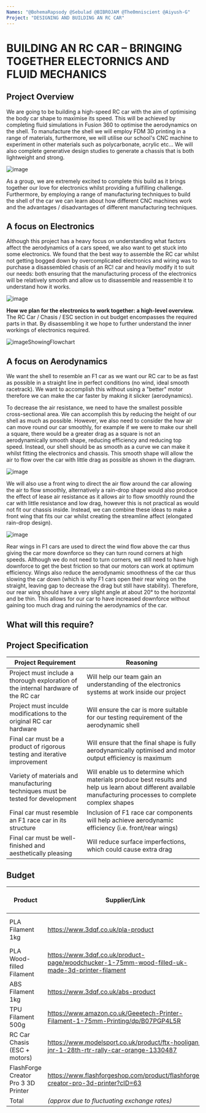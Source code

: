 ```yaml
---
Names: "@BohemaRapsody @Sebulad @BIBROJAM @The0mniscient @Aiyush-G"
Project: "DESIGNING AND BUILDING AN RC CAR"
---
```


# BUILDING AN RC CAR – BRINGING TOGETHER ELECTORNICS AND FLUID MECHANICS

## Project Overview
We are going to be building a high-speed RC car with the aim of optimising the body car shape to maximise its speed. This will be achieved by completing fluid simulations in Fusion 360 to optimise the aerodynamics on the shell. To manufacture the shell we will employ FDM 3D printing in a range of materials, furthermore, we will utilise our school's CNC machine to experiment in other materials such as polycarbonate, acrylic etc... We will also complete generative design studies to generate a chassis that is both lightweight and strong.

![image](https://user-images.githubusercontent.com/122684674/212546059-f4ffac8b-df99-4251-bbe7-8c26e6216cc6.png)


As a group, we are extremely excited to complete this build as it brings together our love for electronics whilst providing a fulfilling challenge. Furthermore, by employing a range of manufacturing techniques to build the shell of the car we can learn about how different CNC machines work and the advantages / disadvantages of different manufacturing techniques.

## A focus on Electronics
Although this project has a heavy focus on understanding what factors affect the aerodynamics of a cars speed, we also want to get stuck into some electronics. We found that the best way to assemble the RC car whilst not getting bogged down by overcomplicated electronics and wiring was to purchase a disassembled chasis of an RC!
car and heavily modify it to suit our needs: both ensuring that the manufacturing process of the electronics will be relatively smooth and allow us to disassemble and reassemble it to understand how it works.

![image](https://user-images.githubusercontent.com/122684674/212545802-0824ac49-8dcc-4b66-9b13-73c342de18d0.png) 

**How we plan for the electronics to work together: a high-level overview.**
The RC Car / Chasis / ESC section in out budget encompasses the required parts in that. By disassembling it we hope to further understand the inner workings of electronics required.

![imageShowingFlowchart](https://i.ibb.co/MDPZP55/Untitled-Diagram-drawio-2.png)


## A focus on Aerodynamics
We want the shell to resemble an F1 car as we want our RC car to be as fast as possible in a straight line in perfect conditions (no wind, ideal smooth racetrack). We want to accomplish this without using a "better" motor therefore we can make the car faster by making it slicker (aerodynamics). 

To decrease the air resistance, we need to have the smallest possible cross-sectional area. We can accomplish this by reducing the height of our shell as much as possible. However, we also need to consider the how air can move round our car smoothly, for example if we were to make our shell a square, there would be a greater drag as a square is not an aerodynamically smooth shape, reducing efficiency and reducing top speed. Instead, our shell should be as smooth as a curve we can make it whilst fitting the electronics and chassis. This smooth shape will allow the air to flow over the car with little drag as possible as shown in the diagram.

![image](https://user-images.githubusercontent.com/122684674/212547535-508ddc17-52b9-4105-82da-711a306a1e1c.png)

We will also use a front wing to direct the air flow around the car allowing the air to flow smoothly, alternatively a rain-drop shape would also produce the effect of lease air resistance as it allows air to flow smoothly round the car with little resistance and low drag, however this is not practical as would not fit our chassis inside. Instead, we can combine these ideas to make a front wing that fits our car whilst creating the streamline affect (elongated rain-drop design). 

![image](https://user-images.githubusercontent.com/122684674/212548483-031ac4c6-7158-4986-a9f5-99a39d0b3cc9.png)

Rear wings in F1 cars are used to direct the wind flow above the car thus giving the car more downforce so they can turn round corners at high speeds. Although we do not need to turn corners, we still need to have high downforce to get the best friction so that our motors can work at optimum efficiency. Wings also reduce the aerodynamic smoothness of the car thus slowing the car down (which is why F1 cars open their rear wing on the straight, leaving gap to decrease the drag but still have stability). Therefore, our rear wing should have a very slight angle at about 20° to the horizontal and be thin. This allows for our car to have increased downforce without gaining too much drag and ruining the aerodynamics of the car. 

## What will this require?

## Project Specification

| Project Requirement                                                                | Reasoning                                                                                                                                                       |
|------------------------------------------------------------------------------------|-----------------------------------------------------------------------------------------------------------------------------------------------------------------|
| Project must include a thorough exploration of the internal hardware of the RC car | Will help our team gain an understanding of the electronics systems at work inside our project                                                                  |
| Project must inculde modifications to the original RC car hardware                 | Will ensure the car is more suitable for our testing requirement of the aerodynamic shell                                                                       |
| Final car must be a product of rigorous testing and iterative improvement          | Will ensure that the final shape is fully aerodynamically optimised and motor output efficiency is maximum                                                      |
| Variety of materials and manufacturing techniques must be tested for development   | Will enable us to determine which materials produce best results and help us learn about different available manufacturing processes to complete complex shapes |
| Final car must resemble an F1 race car in its structure                            | Inclusion of F1 race car components will help achieve aerodynamic efficiency (i.e. front/rear wings)                                                            |
| Final car must be well-finished and aesthetically pleasing                         | Will reduce surface imperfections, which could cause extra drag                                                                                                 |

## Budget

| Product      | Supplier/Link                                                                               | No.Units                  | Unit Cost USD          | Shipping Cost USD | Total USD           |
|--------------|---------------------------------------------------------------------------------------------|---------------------------|------------------------|-------------------|---------------------|
| PLA Filament 1kg| https://www.3dqf.co.uk/pla-product | 3 *(1xREGAL RED,1xCOBALT BLUE,1xREGAL BLACK)* |         $20.78 *(converted GBP)*        |        Free       |        $62.34 *(converted GBP)*      |
|PLA Wood-filled Filament| https://www.3dqf.co.uk/product-page/woodchucker-1-75mm-wood-filled-uk-made-3d-printer-filament | 1 | $29.34 *(converted GBP)*| Free |$29.34 *(converted GBP)*|
| ABS Filament 1kg| https://www.3dqf.co.uk/abs-product   |    2 *(1xLEMON YELLOW,1xBRILLIANT WHITE)*    |    $26.89 *(converted GBP)*   |        Free       |        $53.79 *(converted GBP)*       |
| TPU Filament 500g| https://www.amazon.co.uk/Geeetech-Printer-Filament-1-75mm-Printing/dp/B07PGP4L5R            |             1             |         $20.86         |        Free       |        $20.86       |
| RC Car Chasis (ESC + motors)      | https://www.modelsport.co.uk/product/ftx-hooligan-jnr-1-28th-rtr-rally-car-orange-1330487   |             4             | $40.36 *(converted GBP)* |        Free       | $161.44 *(converted GBP)* |
| FlashForge Creator Pro 3 3D Printer  | https://www.flashforgeshop.com/product/flashforge-creator-pro-3d-printer?cID=63             |             1             |         $369.00        |        Free       |       $369.00       |
| Total    |         *(approx due to fluctuating exchange rates)*                                                                                    |                           |                        |                   |       $696.77       |

